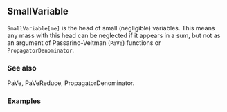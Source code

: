 ##  SmallVariable 

`SmallVariable[me]` is the head of small (negligible) variables. This means any mass with this head can be neglected if it appears in a sum, but not as an argument of Passarino-Veltman (`PaVe`) functions or `PropagatorDenominator`.

###  See also 

PaVe, PaVeReduce, PropagatorDenominator.

###  Examples 
